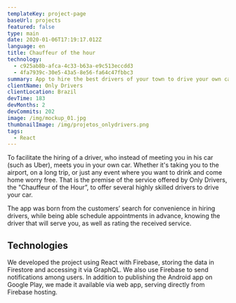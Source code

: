 ```yaml
---
templateKey: project-page
baseUrl: projects
featured: false
type: main
date: 2020-01-06T17:19:17.012Z
language: en
title: Chauffeur of the hour
technology:
  - c925ab8b-afca-4c33-b63a-e9c513eccdd3
  - 4fa7939c-30e5-43a5-8e56-fa64c47fbbc3
summary: App to hire the best drivers of your town to drive your own car for you.
clientName: Only Drivers
clientLocation: Brazil
devTime: 183
devMonths: 2
devCommits: 202
image: /img/mockup_01.jpg
thumbnailImage: /img/projetos_onlydrivers.png
tags:
  - React
---
```

To facilitate the hiring of a driver, who instead of meeting you in his car (such as Uber), meets you in your own car. Whether it's taking you to the airport, on a long trip, or just any event where you want to drink and come home worry free.
That is the premise of the service offered by Only Drivers, the "Chauffeur of the Hour”, to offer several highly skilled drivers to drive your car.


The app was born from the customers’ search for convenience in hiring drivers, while being able schedule appointments in advance, knowing the driver that will serve you, as well as rating the received service.

## Technologies

We developed the project using React with Firebase, storing the data in Firestore and accessing it via GraphQL. We also use Firebase to send notifications among users.
In addition to publishing the Android app on Google Play, we made it available via web app, serving directly from Firebase hosting.
